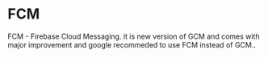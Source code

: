 # FCM

FCM - Firebase Cloud Messaging. it is new version of GCM and comes with major improvement and google recommeded to use FCM instead of GCM..
